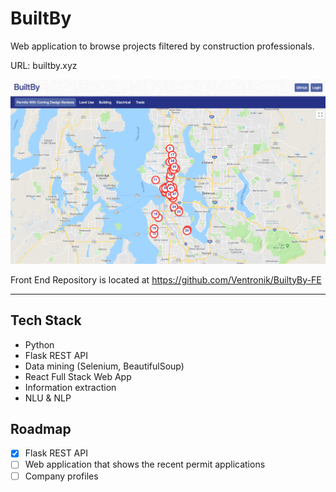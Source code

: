 # BuiltBy
Web application to browse projects filtered by construction professionals.

URL: builtby.xyz

![screenshot](images/2018-09-17screenshot.png)


Front End Repository is located at https://github.com/Ventronik/BuiltyBy-FE
___

## Tech Stack

- Python
- Flask REST API
- Data mining (Selenium, BeautifulSoup)
- React Full Stack Web App
- Information extraction
- NLU & NLP

## Roadmap

- [x] Flask REST API
- [ ] Web application that shows the recent permit applications
- [ ] Company profiles
